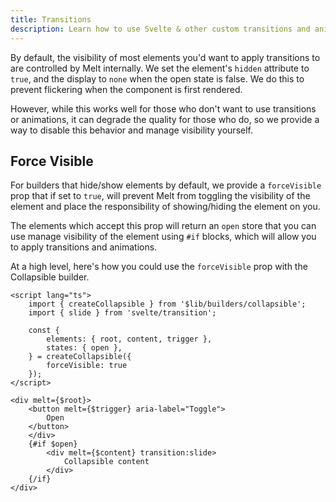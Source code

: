 ```yaml
---
title: Transitions
description: Learn how to use Svelte & other custom transitions and animations with Melt.
---
```


By default, the visibility of most elements you'd want to apply transitions to are controlled by
Melt internally. We set the element's `hidden` attribute to `true`, and the display to `none` when
the open state is false. We do this to prevent flickering when the component is first rendered.

However, while this works well for those who don't want to use transitions or animations, it can
degrade the quality for those who do, so we provide a way to disable this behavior and manage
visibility yourself.

## Force Visible

For builders that hide/show elements by default, we provide a `forceVisible` prop that if set to
`true`, will prevent Melt from toggling the visibility of the element and place the responsibility
of showing/hiding the element on you.

The elements which accept this prop will return an `open` store that you can use manage visibility
of the element using `#if` blocks, which will allow you to apply transitions and animations.

At a high level, here's how you could use the `forceVisible` prop with the Collapsible builder.

```svelte {10,19,23} /transition:slide/#hi
<script lang="ts">
	import { createCollapsible } from '$lib/builders/collapsible';
	import { slide } from 'svelte/transition';

	const {
		elements: { root, content, trigger },
		states: { open },
	} = createCollapsible({
        forceVisible: true
    });
</script>

<div melt={$root}>
	<button melt={$trigger} aria-label="Toggle">
		Open
	</button>
    </div>
	{#if $open}
		<div melt={$content} transition:slide>
			Collapsible content
		</div>
	{/if}
</div>
```
